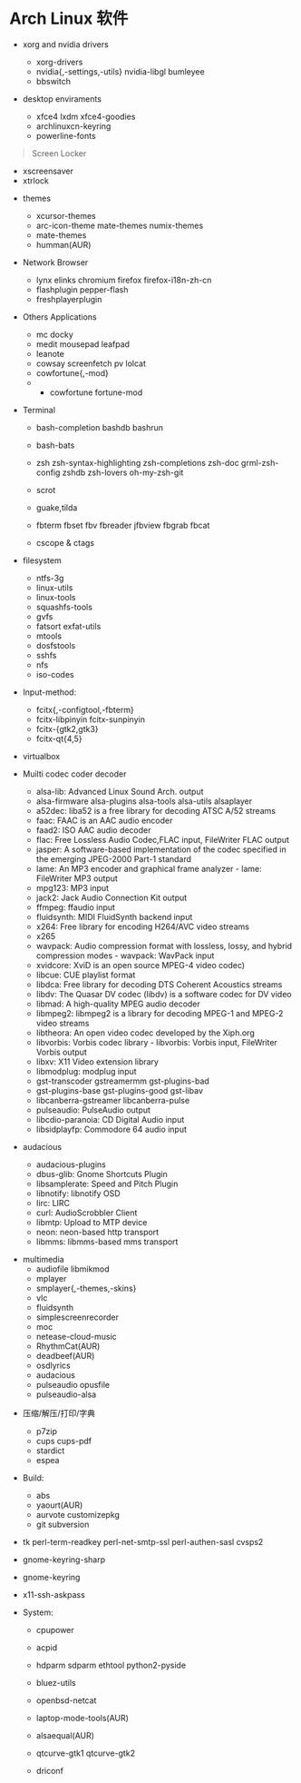 # Arch Linux 软件

+ xorg and nvidia drivers
  - xorg-drivers
  - nvidia{,-settings,-utils} nvidia-libgl bumleyee 
  - bbswitch

+ desktop enviraments
  - xfce4 lxdm xfce4-goodies
  - archlinuxcn-keyring
  - powerline-fonts

> Screen Locker
  - xscreensaver
  - xtrlock

+ themes
  - xcursor-themes
  - arc-icon-theme mate-themes numix-themes 
  - mate-themes
  - humman(AUR)

+ Network Browser
  - lynx elinks chromium firefox firefox-i18n-zh-cn 
  - flashplugin pepper-flash
  - freshplayerplugin

+ Others Applications
  - mc docky 
  - medit mousepad leafpad
  - leanote
  - cowsay screenfetch pv lolcat
  - cowfortune{,-mod}
  - - cowfortune fortune-mod

+ Terminal 
  - bash-completion bashdb bashrun 
  - bash-bats
  - zsh zsh-syntax-highlighting zsh-completions zsh-doc grml-zsh-config zshdb zsh-lovers oh-my-zsh-git
  - scrot 
  - guake,tilda
  - fbterm fbset fbv fbreader jfbview fbgrab fbcat 

  - cscope & ctags 

+ filesystem
  - ntfs-3g
  - linux-utils
  - linux-tools
  - squashfs-tools
  - gvfs
  - fatsort exfat-utils 
  - mtools
  - dosfstools
  - sshfs
  - nfs
  - iso-codes 

+ Input-method:
  - fcitx{,-configtool,-fbterm}
  - fcitx-libpinyin fcitx-sunpinyin
  - fcitx-{gtk2,gtk3}
  - fcitx-qt{4,5}

 - virtualbox

+ Muilti codec coder decoder
  - alsa-lib: Advanced Linux Sound Arch. output
  - alsa-firmware alsa-plugins alsa-tools alsa-utils alsaplayer 
  - a52dec: liba52 is a free library for decoding ATSC A/52 streams
  - faac: FAAC is an AAC audio encoder
  - faad2: ISO AAC audio decoder
  - flac: Free Lossless Audio Codec,FLAC input, FileWriter FLAC output
  - jasper: A software-based implementation of the codec specified in the emerging JPEG-2000 Part-1 standard
  - lame: An MP3 encoder and graphical frame analyzer - lame: FileWriter MP3 output
  - mpg123: MP3 input
  - jack2: Jack Audio Connection Kit output
  - ffmpeg: ffaudio input
  - fluidsynth: MIDI FluidSynth backend input
  - x264: Free library for encoding H264/AVC video streams
  - x265
  - wavpack: Audio compression format with lossless, lossy, and hybrid compression modes - wavpack: WavPack input
  - xvidcore: XviD is an open source MPEG-4 video codec)
  - libcue: CUE playlist format
  - libdca: Free library for decoding DTS Coherent Acoustics streams
  - libdv: The Quasar DV codec (libdv) is a software codec for DV video
  - libmad: A high-quality MPEG audio decoder
  - libmpeg2: libmpeg2 is a library for decoding MPEG-1 and MPEG-2 video streams
  - libtheora: An open video codec developed by the Xiph.org
  - libvorbis: Vorbis codec library - libvorbis: Vorbis input, FileWriter Vorbis output
  - libxv: X11 Video extension library
  - libmodplug: modplug input
  - gst-transcoder gstreamermm  gst-plugins-bad
  - gst-plugins-base gst-plugins-good gst-libav
  - libcanberra-gstreamer libcanberra-pulse
  - pulseaudio: PulseAudio output
  - libcdio-paranoia: CD Digital Audio input
  - libsidplayfp: Commodore 64 audio input

+ audacious
  - audacious-plugins
  - dbus-glib: Gnome Shortcuts Plugin
  - libsamplerate: Speed and Pitch Plugin
  - libnotify: libnotify OSD
  - lirc: LIRC
  - curl: AudioScrobbler Client
  - libmtp: Upload to MTP device
  - neon: neon-based http transport
  - libmms: libmms-based mms transport

- multimedia
  - audiofile libmikmod 
  - mplayer
  - smplayer{,-themes,-skins}
  - vlc
  - fluidsynth
  - simplescreenrecorder
  - moc
  - netease-cloud-music
  - RhythmCat(AUR)
  - deadbeef(AUR)
  - osdlyrics
  - audacious 
  - pulseaudio opusfile
  - pulseaudio-alsa


+ 压缩/解压/打印/字典
  - p7zip
  - cups cups-pdf
  - stardict
  - espea


+ Build:
  - abs
  - yaourt(AUR)
  - aurvote customizepkg
  - git subversion 

 - tk perl-term-readkey perl-net-smtp-ssl perl-authen-sasl cvsps2
 - gnome-keyring-sharp
 - gnome-keyring

 - x11-ssh-askpass

+ System:
  - cpupower
  - acpid
  - hdparm sdparm ethtool python2-pyside
  - bluez-utils
  - openbsd-netcat
  - laptop-mode-tools(AUR)
  - alsaequal(AUR)
 
  - qtcurve-gtk1 qtcurve-gtk2 
  - driconf
